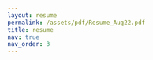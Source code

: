 ```yaml
---
layout: resume
permalink: /assets/pdf/Resume_Aug22.pdf
title: resume
nav: true
nav_order: 3
---
```

